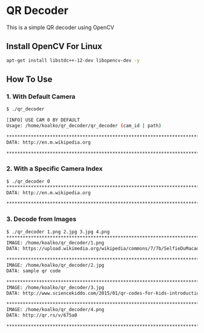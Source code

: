 # QR Decoder

This is a simple QR decoder using OpenCV

## Install OpenCV For Linux
```bash
apt-get install libstdc++-12-dev libopencv-dev -y
```

## How To Use

### 1. With Default Camera

```bash
$ ./qr_decoder

[INFO] USE CAM 0 BY DEFAULT
Usage: /home/koalko/qr_decoder/qr_decoder (cam_id | path)

****************************************************************************
DATA: http://en.m.wikipedia.org

****************************************************************************
```

### 2. With a Specific Camera Index

```bash
$ ./qr_decoder 0
****************************************************************************
DATA: http://en.m.wikipedia.org

****************************************************************************
```

### 3. Decode from Images
```bash
$ ./qr_decoder 1.png 2.jpg 3.jpg 4.png
****************************************************************************
IMAGE: /home/koalko/qr_decoder/1.png
DATA: https://upload.wikimedia.org/wikipedia/commons/7/7b/SelfieDuMacaque.ogv

****************************************************************************
IMAGE: /home/koalko/qr_decoder/2.jpg
DATA: sample qr code

****************************************************************************
IMAGE: /home/koalko/qr_decoder/3.jpg
DATA: http://www.sciencekiddo.com/2015/01/qr-codes-for-kids-introduction-to.html

****************************************************************************
IMAGE: /home/koalko/qr_decoder/4.png
DATA: http://qr.rs/v/675a0

****************************************************************************
```